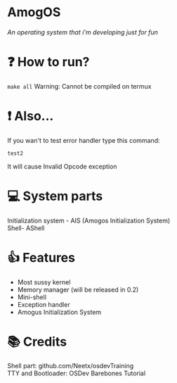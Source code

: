 # AmogOS
###### An operating system that i'm developing just for fun

# ❓ How to run?

```make all```
Warning: Cannot be compiled on termux


# ❗️ Also...
If you wan't to test error handler type this command:
```
test2
```
It will cause Invalid Opcode exception

# 💻 System parts
Initialization system - AIS (Amogos Initialization System)
<br />
Shell- AShell

# 👍 Features
- Most sussy kernel
- Memory manager (will be released in 0.2)
- Mini-shell
- Exception handler
- Amogus Initialization System

# 📚 Credits

Shell part: github.com/Neetx/osdevTraining
<br />
TTY and Bootloader: OSDev Barebones Tutorial
